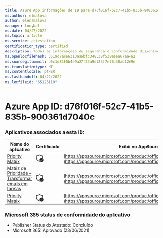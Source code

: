 ```yaml
---
title: Azure App informações de ID para d76f016f-52c7-41b5-835b-900361d7040c
ms.author: elmalova
author: elenamalova
manager: tonybal
ms.date: 04/27/2022
ms.topic: article
ms.service: attestation
certification_type: certified
description: Todas as informações de segurança e conformidade disponíveis para d76f016f-52c7-41b5-835b-900361d7040c.
ms.openlocfilehash: 0519d7ade6313aa6bfc348338f538eeea67aa4a2
ms.sourcegitcommit: b0c1d8160b4e9a27f23a9d723f7e76d38ab12d9e
ms.translationtype: MT
ms.contentlocale: pt-BR
ms.lasthandoff: 04/29/2022
ms.locfileid: "65125110"
---
```

# <a name="azure-app-id-d76f016f-52c7-41b5-835b-900361d7040c"></a>Azure App ID: d76f016f-52c7-41b5-835b-900361d7040c


### <a name="apps-associated-with-this-id"></a>Aplicativos associados a esta ID:
| **Nome do aplicativo** | **Certificado** | **Exibir no AppSource** |
|--------------|---------------|-----------------------|
| [Priority Matrix](../forward/WA104382005.md) | <img alt="Certified application badge" src="../media/certified-badge.png" height="25" width="25" /> | [https://appsource.microsoft.com/product/office/WA104382005](https://appsource.microsoft.com/product/office/WA104382005) |
| [Matriz de Prioridade – Transformar emails em tarefas](../forward/WA104381735.md) | <img alt="Certified application badge" src="../media/certified-badge.png" height="25" width="25" /> | [https://appsource.microsoft.com/product/office/WA104381735](https://appsource.microsoft.com/product/office/WA104381735) |
| [Priority Matrix](../forward/appfluenceinc.m_pm_msft.md) | <img alt="Certified application badge" src="../media/certified-badge.png" height="25" width="25" /> | [https://appsource.microsoft.com/product/office/appfluenceinc.m_pm_msft](https://appsource.microsoft.com/product/office/appfluenceinc.m_pm_msft) |

### <a name="microsoft-365-app-compliance-status"></a>Microsoft 365 status de conformidade do aplicativo
- Publisher Status do Atestado: Concluído
- Microsoft 365: Aprovado (23/06/2021)
